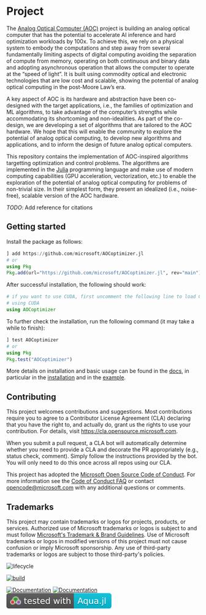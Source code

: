 # Project

The [Analog Optical Computer (AOC)](https://www.microsoft.com/en-us/research/project/aoc/) project is building
an analog optical computer that has the potential to accelerate AI inference and hard optimization workloads by 100x.
To achieve this, we rely on a physical system to embody the computations and
step away from several fundamentally limiting aspects of digital computing
avoiding the separation of compute from memory,
operating on both continuous and binary data and adopting asynchronous operation that
allows the computer to operate at the “speed of light”.
It is built using commodity optical and electronic technologies that are low cost and scalable,
showing the potential of analog optical computing in the post-Moore Law’s era.

A key aspect of AOC is its hardware and abstraction have been co-designed with the target applications, i.e.,
the families of optimization and ML algorithms, to take advantage of the computer’s strengths
while accommodating its shortcoming and non-idealities.
As part of the co-design, we are developing a set of algorithms that are tailored to the AOC hardware.
We hope that this will enable the community to explore the potential of analog optical computing,
to develop new algorithms and applications, and to inform the design of future analog optical computers.

This repository contains the implementation of AOC-inspired algorithms
targetting optimization and control problems.
The algorithms are implemented in the [Julia](https://julialang.org/) programming language and
make use of modern computing capabilities (GPU acceleration, vectorization, etc.)
to enable the exploration of the potential of analog optical computing for problems of non-trivial size.
In their simplest form, they present an idealized (i.e., noise-free), scalable version of the AOC hardware.

_TODO_: Add reference for citations

## Getting started

Install the package as follows:

```julia
] add https://github.com/microsoft/AOCoptimizer.jl
# or
using Pkg
Pkg.add(url="https://github.com/microsoft/AOCoptimizer.jl", rev="main")
```

After successful installation, the following should work:

```julia
# if you want to use CUDA, first uncomment the following line to load CUDA.jl
# using CUDA
using AOCoptimizer
```

To further check the installation, run the following command (it may take a while to finish):

```julia
] test AOCoptimizer
# or
using Pkg
Pkg.test("AOCoptimizer")
```

More details on installation and basic usage can be found in the
[docs](https://microsoft.github.io/AOCoptimizer.jl),
in particular in the [installation](https://microsoft.github.io/AOCoptimizer.jl/dev/manual/installation/) and
in the [example](https://microsoft.github.io/AOCoptimizer.jl/dev/tutorials/example/).

## Contributing

This project welcomes contributions and suggestions. Most contributions require you to agree to a
Contributor License Agreement (CLA) declaring that you have the right to, and actually do, grant us
the rights to use your contribution. For details, visit <https://cla.opensource.microsoft.com>.

When you submit a pull request, a CLA bot will automatically determine whether you need to provide
a CLA and decorate the PR appropriately (e.g., status check, comment). Simply follow the instructions
provided by the bot. You will only need to do this once across all repos using our CLA.

This project has adopted the [Microsoft Open Source Code of Conduct](https://opensource.microsoft.com/codeofconduct/).
For more information see the [Code of Conduct FAQ](https://opensource.microsoft.com/codeofconduct/faq/) or
contact [opencode@microsoft.com](mailto:opencode@microsoft.com) with any additional questions or comments.

## Trademarks

This project may contain trademarks or logos for projects, products, or services. Authorized use of Microsoft
trademarks or logos is subject to and must follow
[Microsoft's Trademark & Brand Guidelines](https://www.microsoft.com/en-us/legal/intellectualproperty/trademarks/usage/general).
Use of Microsoft trademarks or logos in modified versions of this project must not cause confusion or imply Microsoft sponsorship.
Any use of third-party trademarks or logos are subject to those third-party's policies.

<!-- Tidyverse lifecycle badges, see https://www.tidyverse.org/lifecycle/ Uncomment or delete as needed. -->
![lifecycle](https://img.shields.io/badge/lifecycle-experimental-orange.svg)
<!--
![lifecycle](https://img.shields.io/badge/lifecycle-maturing-blue.svg)
![lifecycle](https://img.shields.io/badge/lifecycle-stable-green.svg)
![lifecycle](https://img.shields.io/badge/lifecycle-retired-orange.svg)
![lifecycle](https://img.shields.io/badge/lifecycle-archived-red.svg)
![lifecycle](https://img.shields.io/badge/lifecycle-dormant-blue.svg)
-->
[![build](https://github.com/microsoft/AOCoptimizer.jl/workflows/CI/badge.svg)](https://github.com/microsoft/AOCoptimizer.jl/actions?query=workflow%3ACI)
<!-- travis-ci.com badge, uncomment or delete as needed, depending on whether you are using that service. -->
<!-- [![Build Status](https://travis-ci.com/microsoft/AOCoptimizer.jl.svg?branch=master)](https://travis-ci.com/microsoft/AOCoptimizer.jl) -->
[![Documentation](https://img.shields.io/badge/docs-stable-blue.svg)](https://microsoft.github.io/AOCoptimizer.jl/stable)
[![Documentation](https://img.shields.io/badge/docs-master-blue.svg)](https://microsoft.github.io/AOCoptimizer.jl/dev)
[![Aqua QA](https://raw.githubusercontent.com/JuliaTesting/Aqua.jl/master/badge.svg)](https://github.com/JuliaTesting/Aqua.jl)
